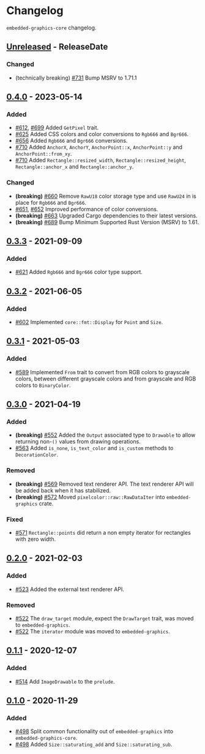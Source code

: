 # Changelog

`embedded-graphics-core` changelog.

<!-- next-header -->

## [Unreleased] - ReleaseDate

### Changed

- (technically breaking) [#731](https://github.com/embedded-graphics/embedded-graphics/pull/731) Bump MSRV to 1.71.1

## [0.4.0] - 2023-05-14

### Added

- [#612](https://github.com/embedded-graphics/embedded-graphics/pull/612), [#699](https://github.com/embedded-graphics/embedded-graphics/pull/699) Added `GetPixel` trait.
- [#625](https://github.com/embedded-graphics/embedded-graphics/pull/625) Added CSS colors and color conversions to `Rgb666` and `Bgr666`.
- [#656](https://github.com/embedded-graphics/embedded-graphics/pull/656) Added `Rgb666` and `Bgr666` conversions.
- [#710](https://github.com/embedded-graphics/embedded-graphics/pull/710) Added `AnchorX`, `AnchorY`, `AnchorPoint::x`, `AnchorPoint::y` and `AnchorPoint::from_xy`.
- [#710](https://github.com/embedded-graphics/embedded-graphics/pull/710) Added `Rectangle::resized_width`, `Rectangle::resized_height`, `Rectangle::anchor_x` and `Rectangle::anchor_y`.

### Changed

- **(breaking)** [#660](https://github.com/embedded-graphics/embedded-graphics/pull/660) Remove `RawU18` color storage type and use `RawU24` in is place for `Rgb666` and `Bgr666`.
- [#651](https://github.com/embedded-graphics/embedded-graphics/pull/651), [#652](https://github.com/embedded-graphics/embedded-graphics/pull/652) Improved performance of color conversions.
- **(breaking)** [#663](https://github.com/embedded-graphics/embedded-graphics/pull/663) Upgraded Cargo dependencies to their latest versions.
- **(breaking)** [#689](https://github.com/embedded-graphics/embedded-graphics/pull/689) Bump Minimum Supported Rust Version (MSRV) to 1.61.

## [0.3.3] - 2021-09-09

### Added

- [#621](https://github.com/embedded-graphics/embedded-graphics/pull/621) Added `Rgb666` and `Bgr666` color type support.

## [0.3.2] - 2021-06-05

### Added

- [#602](https://github.com/embedded-graphics/embedded-graphics/pull/602) Implemented `core::fmt::Display` for `Point` and `Size`.

## [0.3.1] - 2021-05-03

### Added

- [#589](https://github.com/embedded-graphics/embedded-graphics/pull/589) Implemented `From` trait to convert from RGB colors to grayscale colors, between different grayscale colors and from grayscale and RGB colors to `BinaryColor`.

## [0.3.0] - 2021-04-19

### Added

- **(breaking)** [#552](https://github.com/embedded-graphics/embedded-graphics/pull/552) Added the `Output` associated type to `Drawable` to allow returning non-`()` values from drawing operations.
- [#563](https://github.com/embedded-graphics/embedded-graphics/pull/563) Added `is_none`, `is_text_color` and `is_custom` methods to `DecorationColor`.

### Removed

- **(breaking)** [#569](https://github.com/embedded-graphics/embedded-graphics/pull/569) Removed text renderer API. The text renderer API will be added back when it has stabilized.
- **(breaking)** [#572](https://github.com/embedded-graphics/embedded-graphics/pull/572) Moved `pixelcolor::raw::RawDataIter` into `embedded-graphics` crate.

### Fixed

- [#571](https://github.com/embedded-graphics/embedded-graphics/pull/571) `Rectangle::points` did return a non empty iterator for rectangles with zero width.

## [0.2.0] - 2021-02-03

### Added

- [#523](https://github.com/embedded-graphics/embedded-graphics/pull/523) Added the external text renderer API.

### Removed

- [#522](https://github.com/embedded-graphics/embedded-graphics/pull/522) The `draw_target` module, expect the `DrawTarget` trait, was moved to `embedded-graphics`.
- [#522](https://github.com/embedded-graphics/embedded-graphics/pull/522) The `iterator` module was moved to `embedded-graphics`.

## [0.1.1] - 2020-12-07

### Added

- [#514](https://github.com/embedded-graphics/embedded-graphics/pull/514) Add `ImageDrawable` to the `prelude`.

## [0.1.0] - 2020-11-29

### Added

- [#498](https://github.com/embedded-graphics/embedded-graphics/pull/498) Split common functionality out of `embedded-graphics` into `embedded-graphics-core`.
- [#498](https://github.com/embedded-graphics/embedded-graphics/pull/498) Added `Size::saturating_add` and `Size::saturating_sub`.

<!-- next-url -->
[unreleased]: https://github.com/embedded-graphics/embedded-graphics-core/compare/embedded-graphics-core-v0.4.0...HEAD
[0.4.0]: https://github.com/embedded-graphics/embedded-graphics-core/compare/embedded-graphics-core-v0.3.3...embedded-graphics-core-v0.4.0
[0.3.3]: https://github.com/embedded-graphics/embedded-graphics-core/compare/embedded-graphics-core-v0.3.2...embedded-graphics-core-v0.3.3
[0.3.2]: https://github.com/embedded-graphics/embedded-graphics-core/compare/embedded-graphics-core-v0.3.1...embedded-graphics-core-v0.3.2
[0.3.1]: https://github.com/embedded-graphics/embedded-graphics-core/compare/embedded-graphics-core-v0.3.0...embedded-graphics-core-v0.3.1

[0.3.0]: https://github.com/embedded-graphics/embedded-graphics-core/compare/embedded-graphics-core-v0.2.0...embedded-graphics-core-v0.3.0
[0.2.0]: https://github.com/embedded-graphics/embedded-graphics-core/compare/embedded-graphics-core-v0.1.1...embedded-graphics-core-v0.2.0
[0.1.1]: https://github.com/embedded-graphics/embedded-graphics-core/compare/embedded-graphics-core-v0.1.0...embedded-graphics-core-v0.1.1
[0.1.0]: https://github.com/embedded-graphics/embedded-graphics/compare/embedded-graphics-v0.7.0-alpha.1...embedded-graphics-core-v0.1.0
